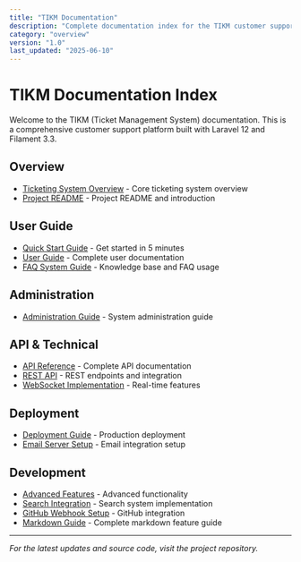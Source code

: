 ```yaml
---
title: "TIKM Documentation"
description: "Complete documentation index for the TIKM customer support system"
category: "overview"
version: "1.0"
last_updated: "2025-06-10"
---
```


# TIKM Documentation Index

Welcome to the TIKM (Ticket Management System) documentation. This is a comprehensive customer support platform built with Laravel 12 and Filament 3.3.

## Overview

- [Ticketing System Overview](/admin/documentation/ticketing-system) - Core ticketing system overview
- [Project README](/admin/documentation/readme) - Project README and introduction

## User Guide

- [Quick Start Guide](/admin/documentation/quick-start) - Get started in 5 minutes
- [User Guide](/admin/documentation/user-guide) - Complete user documentation
- [FAQ System Guide](/admin/documentation/faq-system) - Knowledge base and FAQ usage

## Administration

- [Administration Guide](/admin/documentation/admin-guide) - System administration guide

## API & Technical

- [API Reference](/admin/documentation/api-reference) - Complete API documentation
- [REST API](/admin/documentation/rest-api) - REST endpoints and integration
- [WebSocket Implementation](/admin/documentation/websocket-implementation) - Real-time features

## Deployment

- [Deployment Guide](/admin/documentation/deployment-guide) - Production deployment
- [Email Server Setup](/admin/documentation/email-server-setup) - Email integration setup

## Development

- [Advanced Features](/admin/documentation/advanced-features) - Advanced functionality
- [Search Integration](/admin/documentation/search-integration) - Search system implementation
- [GitHub Webhook Setup](/admin/documentation/github-webhook-setup) - GitHub integration
- [Markdown Guide](/admin/documentation/markdown-guide) - Complete markdown feature guide

---

*For the latest updates and source code, visit the project repository.*